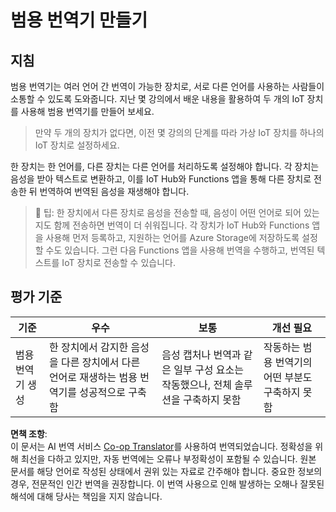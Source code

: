 <!--
CO_OP_TRANSLATOR_METADATA:
{
  "original_hash": "701f4a4466f9309b6e1d863077df0c06",
  "translation_date": "2025-08-24T23:54:20+00:00",
  "source_file": "6-consumer/lessons/4-multiple-language-support/assignment.md",
  "language_code": "ko"
}
-->
# 범용 번역기 만들기

## 지침

범용 번역기는 여러 언어 간 번역이 가능한 장치로, 서로 다른 언어를 사용하는 사람들이 소통할 수 있도록 도와줍니다. 지난 몇 강의에서 배운 내용을 활용하여 두 개의 IoT 장치를 사용해 범용 번역기를 만들어 보세요.

> 만약 두 개의 장치가 없다면, 이전 몇 강의의 단계를 따라 가상 IoT 장치를 하나의 IoT 장치로 설정하세요.

한 장치는 한 언어를, 다른 장치는 다른 언어를 처리하도록 설정해야 합니다. 각 장치는 음성을 받아 텍스트로 변환하고, 이를 IoT Hub와 Functions 앱을 통해 다른 장치로 전송한 뒤 번역하여 번역된 음성을 재생해야 합니다.

> 💁 팁: 한 장치에서 다른 장치로 음성을 전송할 때, 음성이 어떤 언어로 되어 있는지도 함께 전송하면 번역이 더 쉬워집니다. 각 장치가 IoT Hub와 Functions 앱을 사용해 먼저 등록하고, 지원하는 언어를 Azure Storage에 저장하도록 설정할 수도 있습니다. 그런 다음 Functions 앱을 사용해 번역을 수행하고, 번역된 텍스트를 IoT 장치로 전송할 수 있습니다.

## 평가 기준

| 기준 | 우수 | 보통 | 개선 필요 |
| ---- | ---- | ---- | -------- |
| 범용 번역기 생성 | 한 장치에서 감지한 음성을 다른 장치에서 다른 언어로 재생하는 범용 번역기를 성공적으로 구축함 | 음성 캡처나 번역과 같은 일부 구성 요소는 작동했으나, 전체 솔루션을 구축하지 못함 | 작동하는 범용 번역기의 어떤 부분도 구축하지 못함 |

**면책 조항**:  
이 문서는 AI 번역 서비스 [Co-op Translator](https://github.com/Azure/co-op-translator)를 사용하여 번역되었습니다. 정확성을 위해 최선을 다하고 있지만, 자동 번역에는 오류나 부정확성이 포함될 수 있습니다. 원본 문서를 해당 언어로 작성된 상태에서 권위 있는 자료로 간주해야 합니다. 중요한 정보의 경우, 전문적인 인간 번역을 권장합니다. 이 번역 사용으로 인해 발생하는 오해나 잘못된 해석에 대해 당사는 책임을 지지 않습니다.
